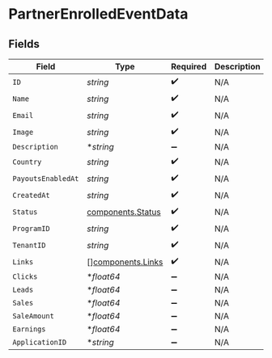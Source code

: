 # PartnerEnrolledEventData


## Fields

| Field                                                  | Type                                                   | Required                                               | Description                                            |
| ------------------------------------------------------ | ------------------------------------------------------ | ------------------------------------------------------ | ------------------------------------------------------ |
| `ID`                                                   | *string*                                               | :heavy_check_mark:                                     | N/A                                                    |
| `Name`                                                 | *string*                                               | :heavy_check_mark:                                     | N/A                                                    |
| `Email`                                                | *string*                                               | :heavy_check_mark:                                     | N/A                                                    |
| `Image`                                                | *string*                                               | :heavy_check_mark:                                     | N/A                                                    |
| `Description`                                          | **string*                                              | :heavy_minus_sign:                                     | N/A                                                    |
| `Country`                                              | *string*                                               | :heavy_check_mark:                                     | N/A                                                    |
| `PayoutsEnabledAt`                                     | *string*                                               | :heavy_check_mark:                                     | N/A                                                    |
| `CreatedAt`                                            | *string*                                               | :heavy_check_mark:                                     | N/A                                                    |
| `Status`                                               | [components.Status](../../models/components/status.md) | :heavy_check_mark:                                     | N/A                                                    |
| `ProgramID`                                            | *string*                                               | :heavy_check_mark:                                     | N/A                                                    |
| `TenantID`                                             | *string*                                               | :heavy_check_mark:                                     | N/A                                                    |
| `Links`                                                | [][components.Links](../../models/components/links.md) | :heavy_check_mark:                                     | N/A                                                    |
| `Clicks`                                               | **float64*                                             | :heavy_minus_sign:                                     | N/A                                                    |
| `Leads`                                                | **float64*                                             | :heavy_minus_sign:                                     | N/A                                                    |
| `Sales`                                                | **float64*                                             | :heavy_minus_sign:                                     | N/A                                                    |
| `SaleAmount`                                           | **float64*                                             | :heavy_minus_sign:                                     | N/A                                                    |
| `Earnings`                                             | **float64*                                             | :heavy_minus_sign:                                     | N/A                                                    |
| `ApplicationID`                                        | **string*                                              | :heavy_minus_sign:                                     | N/A                                                    |